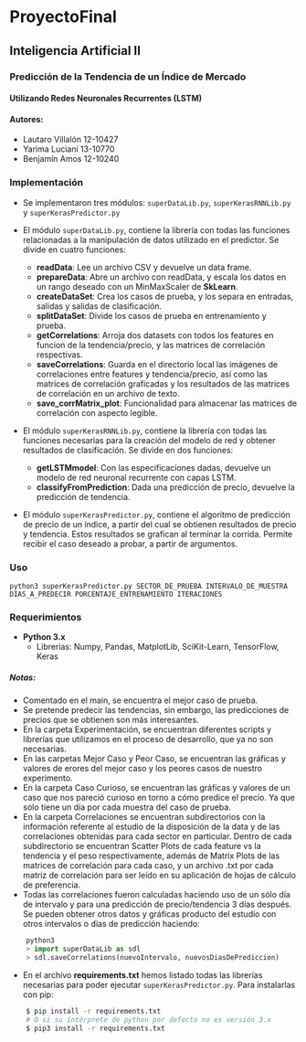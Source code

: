 # ProyectoFinal

## Inteligencia Artificial II

### Predicción de la Tendencia de un Índice de Mercado
#### Utilizando Redes Neuronales Recurrentes (LSTM)

#### Autores:
* Lautaro Villalón 12-10427
* Yarima Luciani 13-10770
* Benjamín Amos 12-10240

### Implementación

* Se implementaron tres módulos: `superDataLib.py`, `superKerasRNNLib.py` y `superKerasPredictor.py`

* El módulo `superDataLib.py`, contiene la librería con todas las funciones relacionadas a la manipulación de datos utilizado en el predictor. Se divide en cuatro funciones:

  * **readData**: Lee un archivo CSV y devuelve un data frame.
  * **prepareData**: Abre un archivo con readData, y escala los datos en un rango deseado con un MinMaxScaler de __SkLearn__.
  * **createDataSet**: Crea los casos de prueba, y los separa en entradas, salidas y salidas de clasificación.
  * **splitDataSet**: Divide los casos de prueba en entrenamiento y prueba.
  * **getCorrelations**: Arroja dos datasets con todos los features en funcion de la tendencia/precio, y las matrices de correlación respectivas.
  * **saveCorrelations**: Guarda en el directorio local las imágenes de correlaciones entre features y tendencia/precio, así como las matrices de correlación graficadas y los resultados de las matrices de correlación en un archivo de texto.
  * **save_corrMatrix_plot**: Funcionalidad para almacenar las matrices de correlación con aspecto legible.

* El módulo `superKerasRNNLib.py`, contiene la librería con todas las funciones necesarias para la creación del modelo de red y obtener resultados de clasificación. Se divide en dos funciones:

  * **getLSTMmodel**: Con las especificaciones dadas, devuelve un modelo de red neuronal recurrente con capas LSTM.
  * **classifyFromPrediction**: Dada una predicción de precio, devuelve la predicción de tendencia.

* El módulo `superKerasPredictor.py`, contiene el algoritmo de predicción de precio de un índice, a partir del cual se obtienen resultados de precio y tendencia. Estos resultados se grafican al terminar la corrida. Permite recibir el caso deseado a probar, a partir de argumentos.

### Uso

`python3 superKerasPredictor.py SECTOR_DE_PRUEBA INTERVALO_DE_MUESTRA DIAS_A_PREDECIR PORCENTAJE_ENTRENAMIENTO ITERACIONES`

### Requerimientos

* **Python 3.x**
  * Librerias: Numpy, Pandas, MatplotLib, SciKit-Learn, TensorFlow, Keras


##### Notas:

* Comentado en el main, se encuentra el mejor caso de prueba.
* Se pretende predecir las tendencias, sin embargo, las predicciones de precios que se obtienen son más interesantes.
* En la carpeta Experimentación, se encuentran diferentes scripts y librerías que utilizamos en el proceso de desarrollo, que ya no son necesarias.
* En las carpetas Mejor Caso y Peor Caso, se encuentran las gráficas y valores de erores del mejor caso y los peores casos de nuestro experimento.
* En la carpeta Caso Curioso, se encuentran las gráficas y valores de un caso que nos pareció curioso en torno a cómo predice el precio. Ya que solo tiene un día por cada muestra del caso de prueba.
* En la carpeta Correlaciones se encuentran subdirectorios con la información referente al estudio de la disposición de la data y de las correlaciones obtenidas para cada sector en particular. Dentro de cada subdirectorio se encuentran Scatter Plots de cada feature vs la tendencia y el peso respectivamente, además de Matrix Plots de las matrices de correlación para cada caso, y un archivo .txt por cada matriz de correlación para ser leído en su aplicación de hojas de cálculo de preferencia.
* Todas las correlaciones fueron calculadas haciendo uso de un sólo día de intervalo y para una predicción de precio/tendencia 3 días después. Se pueden obtener otros datos y gráficas producto del estudio con otros intervalos o días de predicción haciendo: 
```python 
    python3
    > import superDataLib as sdl
    > sdl.saveCorrelations(nuevoIntervalo, nuevosDiasDePrediccion)
```
* En el archivo **requirements.txt** hemos listado todas las librerías necesarias para poder ejecutar `superKerasPredictor.py`. Para instalarlas con pip:
```bash
    $ pip install -r requirements.txt
    # O si su intérprete de python por defecto no es versión 3.x
    $ pip3 install -r requirements.txt
```